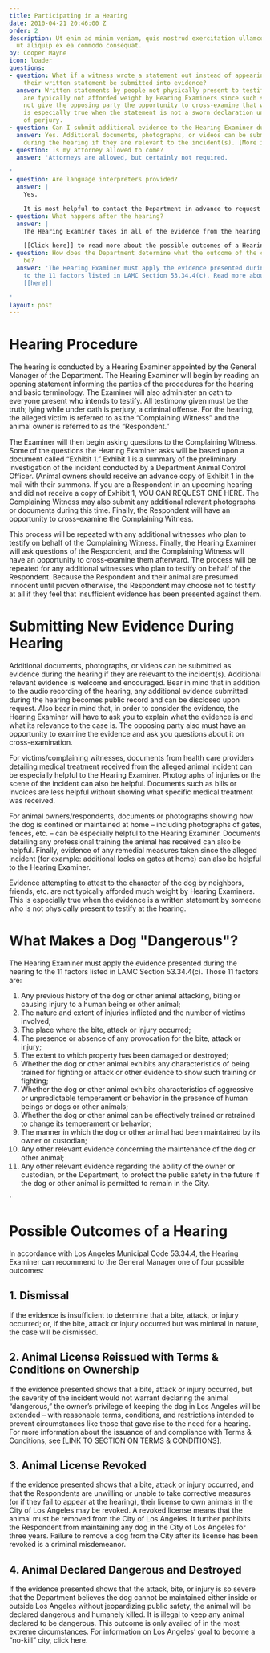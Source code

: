 ```yaml
---
title: Participating in a Hearing
date: 2010-04-21 20:46:00 Z
order: 2
description: Ut enim ad minim veniam, quis nostrud exercitation ullamco laboris nisi
  ut aliquip ex ea commodo consequat.
by: Cooper Mayne
icon: loader
questions:
- question: What if a witness wrote a statement out instead of appearing at the hearing?  Can
    their written statement be submitted into evidence?
  answer: Written statements by people not physically present to testify at the hearing
    are typically not afforded weight by Hearing Examiners since such statements do
    not give the opposing party the opportunity to cross-examine that witness.  This
    is especially true when the statement is not a sworn declaration under penalty
    of perjury.
- question: Can I submit additional evidence to the Hearing Examiner during the hearing?
  answer: Yes. Additional documents, photographs, or videos can be submitted as evidence
    during the hearing if they are relevant to the incident(s). [More info](#submitting-new-evidence-during-hearing)
- question: Is my attorney allowed to come?
  answer: 'Attorneys are allowed, but certainly not required.

'
- question: Are language interpreters provided?
  answer: |
    Yes.

    It is most helpful to contact the Department in advance to request one. [link to contact info]
- question: What happens after the hearing?
  answer: |
    The Hearing Examiner takes in all of the evidence from the hearing – including the sworn testimony of those who testified at the hearing and any documents submitted.  He or she then writes a report to the General Manager of the Department.  The report summarizes the evidence collected and recommends what the outcome of the case should be.

    [[Click here]] to read more about the possible outcomes of a Hearing
- question: How does the Department determine what the outcome of the case should
    be?
  answer: 'The Hearing Examiner must apply the evidence presented during the hearing
    to the 11 factors listed in LAMC Section 53.34.4(c). Read more about the factors
    [[here]]

'
layout: post
---
```


# Hearing Procedure

The hearing is conducted by a Hearing Examiner appointed by the General Manager of the Department.  The Hearing Examiner will begin by reading an opening statement informing the parties of the procedures for the hearing and basic terminology.  The Examiner will also administer an oath to everyone present who intends to testify.  All testimony given must be the truth; lying while under oath is perjury, a criminal offense.  For the hearing, the alleged victim is referred to as the “Complaining Witness” and the animal owner is referred to as the “Respondent.”

The Examiner will then begin asking questions to the Complaining Witness.  Some of the questions the Hearing Examiner asks will be based upon a document called “Exhibit 1.”  Exhibit 1 is a summary of the preliminary investigation of the incident conducted by a Department Animal Control Officer.  (Animal owners should receive an advance copy of Exhibit 1 in the mail with their summons.  If you are a Respondent in an upcoming hearing and did not receive a copy of Exhibit 1, YOU CAN REQUEST ONE HERE.  The Complaining Witness may also submit any additional relevant photographs or documents during this time.  Finally, the Respondent will have an opportunity to cross-examine the Complaining Witness. 

This process will be repeated with any additional witnesses who plan to testify on behalf of the Complaining Witness.  Finally, the Hearing Examiner will ask questions of the Respondent, and the Complaining Witness will have an opportunity to cross-examine them afterward.  The process will be repeated for any additional witnesses who plan to testify on behalf of the Respondent.   Because the Respondent and their animal are presumed innocent until proven otherwise, the Respondent may choose not to testify at all if they feel that insufficient evidence has been presented against them.

# Submitting New Evidence During Hearing
Additional documents, photographs, or videos can be submitted as evidence during the hearing if they are relevant to the incident(s).  Additional relevant evidence is welcome and encouraged.  Bear in mind that in addition to the audio recording of the hearing, any additional evidence submitted during the hearing becomes public record and can be disclosed upon request.  Also bear in mind that, in order to consider the evidence, the Hearing Examiner will have to ask you to explain what the evidence is and what its relevance to the case is.  The opposing party also must have an opportunity to examine the evidence and ask you questions about it on cross-examination.

For victims/complaining witnesses, documents from health care providers detailing medical treatment received from the alleged animal incident can be especially helpful to the Hearing Examiner.  Photographs of injuries or the scene of the incident can also be helpful.  Documents such as bills or invoices are less helpful without showing what specific medical treatment was received.

For animal owners/respondents, documents or photographs showing how the dog is confined or maintained at home – including photographs of gates, fences, etc. – can be especially helpful to the Hearing Examiner.  Documents detailing any professional training the animal has received can also be helpful.  Finally, evidence of any remedial measures taken since the alleged incident (for example: additional locks on gates at home) can also be helpful to the Hearing Examiner.

Evidence attempting to attest to the character of the dog by neighbors, friends, etc. are not typically afforded much weight by Hearing Examiners.  This is especially true when the evidence is a written statement by someone who is not physically present to testify at the hearing.


# What Makes a Dog "Dangerous"?

The Hearing Examiner must apply the evidence presented during the hearing to the 11 factors listed in LAMC Section 53.34.4(c).  Those 11 factors are:

1. Any previous history of the dog or other animal attacking, biting or causing injury to a human being or other animal;
2. The nature and extent of injuries inflicted and the number of victims involved;
3. The place where the bite, attack or injury occurred;
4. The presence or absence of any provocation for the bite, attack or injury;
5. The extent to which property has been damaged or destroyed;
6. Whether the dog or other animal exhibits any characteristics of being trained for fighting or attack or other evidence to show such training or fighting;
7. Whether the dog or other animal exhibits characteristics of aggressive or unpredictable temperament or behavior in the presence of human beings or dogs or other animals;
8. Whether the dog or other animal can be effectively trained or retrained to change its temperament or behavior;
9. The manner in which the dog or other animal had been maintained by its owner or custodian;
10. Any other relevant evidence concerning the maintenance of the dog or other animal;
11. Any other relevant evidence regarding the ability of the owner or custodian, or the Department, to protect the public safety in the future if the dog or other animal is permitted to remain in the City.

'
# Possible Outcomes of a Hearing

In accordance with Los Angeles Municipal Code 53.34.4, the Hearing Examiner can recommend to the General Manager one of four possible outcomes:
## 1. Dismissal
If the evidence is insufficient to determine that a bite, attack, or injury occurred; or, if the bite, attack or injury occurred but was minimal in nature, the case will be dismissed.

## 2. Animal License Reissued with Terms & Conditions on Ownership
If the evidence presented shows that a bite, attack or injury occurred, but the severity of the incident would not warrant declaring the animal “dangerous,” the owner’s privilege of keeping the dog in Los Angeles will be extended – with reasonable terms, conditions, and restrictions intended to prevent circumstances like those that gave rise to the need for a hearing.  For more information about the issuance of and compliance with Terms & Conditions, see [LINK TO SECTION ON TERMS & CONDITIONS].

## 3. Animal License Revoked
If the evidence presented shows that a bite, attack or injury occurred, and that the Respondents are unwilling or unable to take corrective measures (or if they fail to appear at the hearing), their license to own animals in the City of Los Angeles may be revoked.  A revoked license means that the animal must be removed from the City of Los Angeles.  It further prohibits the Respondent from maintaining any dog in the City of Los Angeles for three years.  Failure to remove a dog from the City after its license has been revoked is a criminal misdemeanor.

## 4. Animal Declared Dangerous and Destroyed
If the evidence presented shows that the attack, bite, or injury is so severe that the Department believes the dog cannot be maintained either inside or outside Los Angeles without jeopardizing public safety, the animal will be declared dangerous and humanely killed.  It is illegal to keep any animal declared to be dangerous.  This outcome is only availed of in the most extreme circumstances.  For information on Los Angeles’ goal to become a “no-kill” city, click here.
